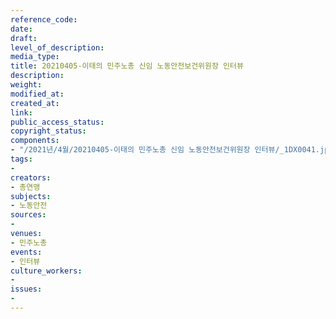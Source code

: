 ```yaml
---
reference_code: 
date: 
draft: 
level_of_description: 
media_type: 
title: 20210405-이태의 민주노총 신임 노동안전보건위원장 인터뷰
description: 
weight: 
modified_at: 
created_at: 
link: 
public_access_status: 
copyright_status: 
components:
- "/2021년/4월/20210405-이태의 민주노총 신임 노동안전보건위원장 인터뷰/_1DX0041.jpg"
tags:
- 
creators:
- 총연맹
subjects:
- 노동안전
sources:
- 
venues:
- 민주노총
events:
- 인터뷰
culture_workers:
- 
issues:
- 
---
```

